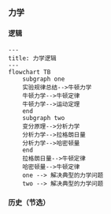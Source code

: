 ### 力学  

#### 逻辑  

```mermaid
---
title: 力学逻辑
---
flowchart TB
    subgraph one
    实验规律总结-->牛顿力学
    牛顿力学-->牛顿定律
    牛顿力学-->运动定理
    end
    subgraph two
    变分原理-->分析力学
    分析力学-->拉格朗日量
    分析力学-->哈密顿量
    end
    拉格朗日量-->牛顿定律
    哈密顿量-->牛顿定律
    one --> 解决典型的力学问题
    two --> 解决典型的力学问题
```

#### 历史（节选）
